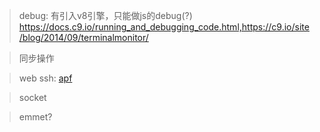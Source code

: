 > debug: 有引入v8引擎，只能做js的debug(?) https://docs.c9.io/running_and_debugging_code.html,https://c9.io/site/blog/2014/09/terminalmonitor/

> 同步操作

> web ssh: [apf](https://github.com/ajaxorg/apf)

> socket

> emmet?